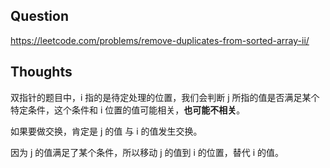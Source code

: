 ## Question

https://leetcode.com/problems/remove-duplicates-from-sorted-array-ii/

## Thoughts

双指针的题目中，i 指的是待定处理的位置，我们会判断 j 所指的值是否满足某个特定条件，这个条件和 i 位置的值可能相关，**也可能不相关**。

如果要做交换，肯定是 j 的值 与 i 的值发生交换。

因为 j 的值满足了某个条件，所以移动 j 的值到 i 的位置，替代 i 的值。
